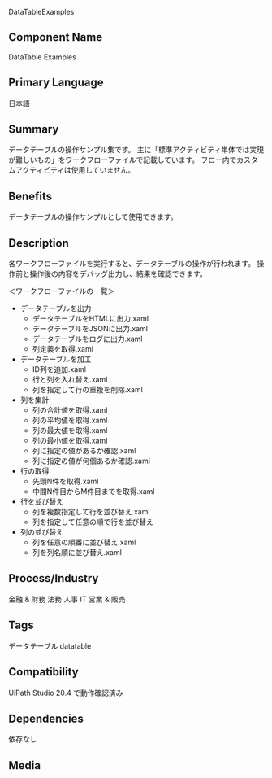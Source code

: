 
DataTableExamples

## Component Name

DataTable Examples

## Primary Language

日本語

## Summary

データテーブルの操作サンプル集です。
主に「標準アクティビティ単体では実現が難しいもの」をワークフローファイルで記載しています。
フロー内でカスタムアクティビティは使用していません。

## Benefits

データテーブルの操作サンプルとして使用できます。

## Description

各ワークフローファイルを実行すると、データテーブルの操作が行われます。
操作前と操作後の内容をデバッグ出力し、結果を確認できます。

＜ワークフローファイルの一覧＞

- データテーブルを出力
  - データテーブルをHTMLに出力.xaml
  - データテーブルをJSONに出力.xaml
  - データテーブルをログに出力.xaml
  - 列定義を取得.xaml
- データテーブルを加工
  - ID列を追加.xaml
  - 行と列を入れ替え.xaml
  - 列を指定して行の重複を削除.xaml
- 列を集計
  - 列の合計値を取得.xaml
  - 列の平均値を取得.xaml
  - 列の最大値を取得.xaml
  - 列の最小値を取得.xaml
  - 列に指定の値があるか確認.xaml
  - 列に指定の値が何個あるか確認.xaml
- 行の取得
  - 先頭N件を取得.xaml
  - 中間N件目からM件目までを取得.xaml
- 行を並び替え
  - 列を複数指定して行を並び替え.xaml
  - 列を指定して任意の順で行を並び替え
- 列の並び替え
  - 列を任意の順番に並び替え.xaml
  - 列を列名順に並び替え.xaml


## Process/Industry

金融 & 財務 法務 人事 IT 営業 & 販売

## Tags

データテーブル datatable

## Compatibility

UiPath Studio 20.4 で動作確認済み

## Dependencies

依存なし

## Media